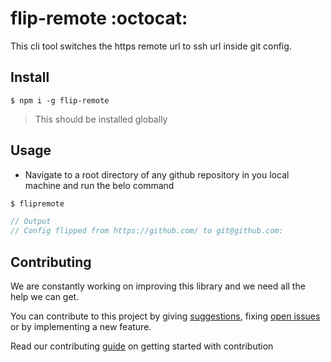 # flip-remote :octocat:

This cli tool switches the https remote url to ssh url inside git config.

## Install

```
$ npm i -g flip-remote
```

> This should be installed globally

## Usage

- Navigate to a root directory of any github repository in you local machine and run the belo command

```javascript
$ flipremote

// Output
// Config flipped from https://github.com/ to git@github.com:
```

## Contributing

We are constantly working on improving this library and we need all the help we can get. 

You can contribute to this project by giving [suggestions](https://github.com/arshadkazmi42/flip-remote/issues/new), fixing [open issues](https://github.com/arshadkazmi42/flip-remote/issues) or by implementing a new feature. 

Read our contributing [guide](CONTRIBUTING.md) on getting started with contribution
